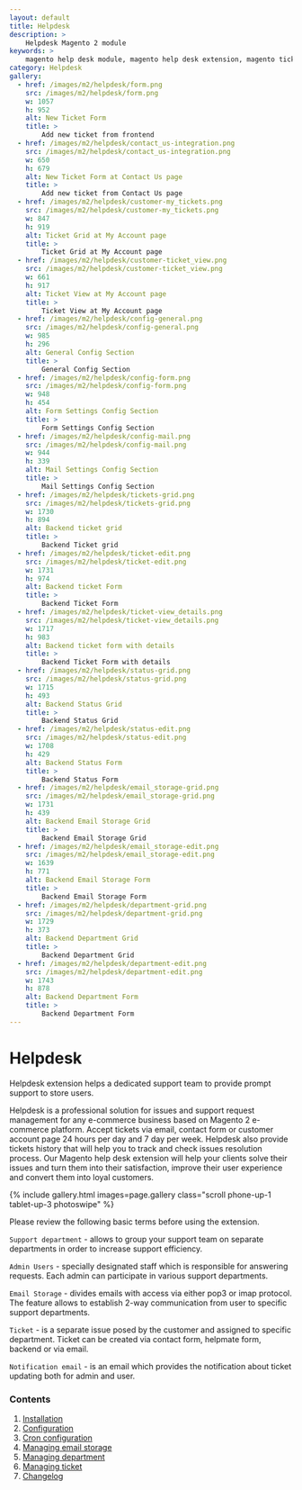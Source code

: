 ```yaml
---
layout: default
title: Helpdesk
description: >
    Helpdesk Magento 2 module
keywords: >
    magento help desk module, magento help desk extension, magento ticket, magento support
category: Helpdesk
gallery:
  - href: /images/m2/helpdesk/form.png
    src: /images/m2/helpdesk/form.png
    w: 1057
    h: 952
    alt: New Ticket Form
    title: >
        Add new ticket from frontend
  - href: /images/m2/helpdesk/contact_us-integration.png
    src: /images/m2/helpdesk/contact_us-integration.png
    w: 650
    h: 679
    alt: New Ticket Form at Contact Us page
    title: >
        Add new ticket from Contact Us page
  - href: /images/m2/helpdesk/customer-my_tickets.png
    src: /images/m2/helpdesk/customer-my_tickets.png
    w: 847
    h: 919
    alt: Ticket Grid at My Account page
    title: >
        Ticket Grid at My Account page
  - href: /images/m2/helpdesk/customer-ticket_view.png
    src: /images/m2/helpdesk/customer-ticket_view.png
    w: 661
    h: 917
    alt: Ticket View at My Account page
    title: >
        Ticket View at My Account page
  - href: /images/m2/helpdesk/config-general.png
    src: /images/m2/helpdesk/config-general.png
    w: 985
    h: 296
    alt: General Config Section
    title: >
        General Config Section
  - href: /images/m2/helpdesk/config-form.png
    src: /images/m2/helpdesk/config-form.png
    w: 948
    h: 454
    alt: Form Settings Config Section
    title: >
        Form Settings Config Section
  - href: /images/m2/helpdesk/config-mail.png
    src: /images/m2/helpdesk/config-mail.png
    w: 944
    h: 339
    alt: Mail Settings Config Section
    title: >
        Mail Settings Config Section
  - href: /images/m2/helpdesk/tickets-grid.png
    src: /images/m2/helpdesk/tickets-grid.png
    w: 1730
    h: 894
    alt: Backend ticket grid
    title: >
        Backend Ticket grid
  - href: /images/m2/helpdesk/ticket-edit.png
    src: /images/m2/helpdesk/ticket-edit.png
    w: 1731
    h: 974
    alt: Backend ticket Form
    title: >
        Backend Ticket Form
  - href: /images/m2/helpdesk/ticket-view_details.png
    src: /images/m2/helpdesk/ticket-view_details.png
    w: 1717
    h: 983
    alt: Backend ticket form with details
    title: >
        Backend Ticket Form with details
  - href: /images/m2/helpdesk/status-grid.png
    src: /images/m2/helpdesk/status-grid.png
    w: 1715
    h: 493
    alt: Backend Status Grid
    title: >
        Backend Status Grid
  - href: /images/m2/helpdesk/status-edit.png
    src: /images/m2/helpdesk/status-edit.png
    w: 1708
    h: 429
    alt: Backend Status Form
    title: >
        Backend Status Form
  - href: /images/m2/helpdesk/email_storage-grid.png
    src: /images/m2/helpdesk/email_storage-grid.png
    w: 1731
    h: 439
    alt: Backend Email Storage Grid
    title: >
        Backend Email Storage Grid
  - href: /images/m2/helpdesk/email_storage-edit.png
    src: /images/m2/helpdesk/email_storage-edit.png
    w: 1639
    h: 771
    alt: Backend Email Storage Form
    title: >
        Backend Email Storage Form
  - href: /images/m2/helpdesk/department-grid.png
    src: /images/m2/helpdesk/department-grid.png
    w: 1729
    h: 373
    alt: Backend Department Grid
    title: >
        Backend Department Grid
  - href: /images/m2/helpdesk/department-edit.png
    src: /images/m2/helpdesk/department-edit.png
    w: 1743
    h: 878
    alt: Backend Department Form
    title: >
        Backend Department Form
---
```


# Helpdesk

Helpdesk extension helps a dedicated support team to provide prompt support to store users.


Helpdesk is a professional solution for issues and support request management for any e-commerce business based on Magento 2 e-commerce platform.
Accept tickets via email, contact form or customer account page 24 hours per day and 7 day per week.
Helpdesk also provide tickets history that will help you to track and check issues resolution process.
Our Magento help desk extension will help your clients solve their issues and turn them into their satisfaction, improve their user experience and convert them into loyal customers.

{% include gallery.html images=page.gallery class="scroll phone-up-1 tablet-up-3 photoswipe" %}


Please review the following basic terms before using the extension.

`Support department` - allows to group your support team on separate departments in order to increase support efficiency.

`Admin Users` - specially designated staff which is responsible for answering requests. Each admin can participate in various support departments.

`Email Storage` - divides emails with access via either pop3 or imap protocol. The feature allows to establish 2-way communication from user to specific support departments.

`Ticket` - is a separate issue posed by the customer and assigned to specific department. Ticket can be created via contact form, helpmate form, backend or via email.

`Notification email` - is an email which provides the notification about ticket updating both for admin and user.


### Contents

1.  [Installation](installation/)
2.  [Configuration](configuration/)
3.  [Cron configuration](cron-configuration/)
4.  [Managing email storage](managing-email-storage/)
5.  [Managing department](managing-department/)
6.  [Managing ticket](managing-ticket/)
7.  [Changelog](changelog/)